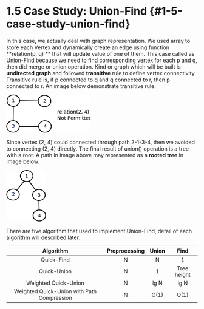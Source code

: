 # 1.5 Case Study: Union-Find {#1-5-case-study-union-find}

In this case, we actually deal with graph representation. We used array to store each Vertex and dynamically create an edge using function **relation\(p, q\) ** that will update value of one of them. This case called as Union-Find because we need to find corresponding vertex for each p and q, then did merge or union operation. Kind or graph which will be built is **undirected graph** and followed **transitive** rule to define vertex connectivity. Transitive rule is, if p connected to q and q connected to r, then p connected to r. An image below demonstrate transitive rule:

![](../assets/image1.png)

Since vertex \(2, 4\) could connected through path 2-1-3-4, then we avoided to connecting \(2, 4\) directly. The final result of union\(\) operation is a tree with a root. A path in image above may represented as a **rooted tree** in image below:

![](../assets/image2.png)

There are five algorithm that used to implement Union-Find, detail of each algorithm will described later:

| Algorithm | Preprocessing | Union | Find |
| :---: | :---: | :---: | :---: |
| Quick-Find | N | N | 1 |
| Quick-Union | N | 1 | Tree height |
| Weighted Quick-Union | N | lg N | lg N |
| Weighted Quick-Union with Path Compression | N | O\(1\) | O\(1\) |



